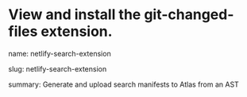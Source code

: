 # View and install the git-changed-files extension.
name: netlify-search-extension

slug: netlify-search-extension

summary: Generate and upload search manifests to Atlas from an AST